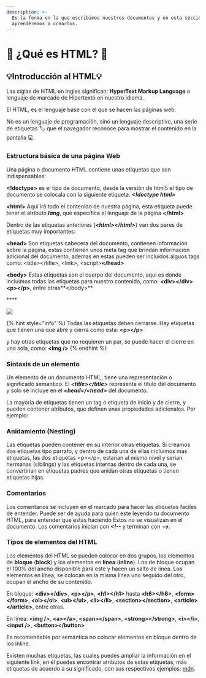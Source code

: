 ```yaml
---
description: >-
  Es la forma en la que escribimos nuestros documentos y en esta sección
  aprenderemos a crearlos.
---
```


# 📄 ¿Qué es HTML? 📄

## 💡Introducción al HTML💡

Las siglas de HTML en ingles significan: **HyperText Markup Language** o lenguaje de marcado de Hipertexto en nuestro idioma.

El HTML, es el lenguaje base con el que se hacen las páginas web.

No es un lenguaje de programación, sino un lenguaje descriptivo, una serie de etiquetas 🏷️ que el navegador reconoce para mostrar el contenido en la pantalla 💻.

### Estructura básica de una página Web

Una página o documento HTML contiene unas etiquetas que son indispensables:

**&lt;!doctype&gt;** es el tipo de documento, desde la versiòn de html5 el tipo de documento se colocala con la siguiente etiqueta: _**&lt;!doctype html&gt;**_ 

**&lt;html&gt;** Aquí irá todo el contenido de nuestra página, esta etiqueta puede tener el atributo _**lang**_, que especifica el lenguaje de la página **&lt;/html&gt;** 

Dentro de las etiquetas anteriores \(_**&lt;html&gt;&lt;/html&gt;**_\) van dos pares de etiquetas muy importantes:

**&lt;head&gt;** Son etiquetas cabecera del documento, contienen información sobre la página, estas contienen unos meta tag que brindan información adicional del documento, ademas en estas pueden ser incluidos alguos tags como: &lt;title&gt;&lt;/title&gt;, &lt;link&gt;, &lt;script&gt;**&lt;/head&gt;**

**&lt;body&gt;** Estas etiquetas son el cuerpo del documento, aquí es donde incluimos todas las etiquetas para nuestro contenido, como: **&lt;div&gt;&lt;/div&gt;&lt;p&gt;&lt;/p&gt;**, entre otras**&lt;/body&gt;**

\*\*\*\*

![](https://lh5.googleusercontent.com/KY5iylncV2ihtT-7_lNGp_4riqyU-Fj_Qb5oKYCLCBsvra7qREmv5Tvn6nDLUVyASEm3qKp2xv_4LcW_fc1l2sVGj5usTImEwmQmJsXiCgiIrn-MUJOG-Qcj3oHiREpDfEzrrByItog)

{% hint style="info" %}
Todas las etiquetas deben cerrarse. Hay etiquetas que tienen una que abre y cierra como esta: **&lt;p&gt;&lt;/p&gt;**

y hay otras etiquetas que no requieren un par, se puede hacer el cierre en una sola, como: **&lt;img /&gt;**
{% endhint %}

### Sintaxis de un elemento

Un elemento de un documento HTML, tiene una representaciòn o significado semántico. El _**&lt;title&gt;&lt;/title&gt;**_ representa el titulo del documento y solo se incluye en el _**&lt;head&lt;/&lt;head&gt;**_ del documento.

La mayoria de etiquetas tienen un tag o etiqueta de inicio y de cierre, y pueden contener atributos, que definen unas propiedades adicionales. Por ejemplo:

### Anidamiento \(Nesting\)

Las etiquetas pueden contener en su interior otras etiquetas. Si creamos dos etiquetas tipo parrafo, y dentro de cada una de ellas incluimos mas etiquetas, las dos etiquetas &lt;p&gt;&lt;/p&gt;, estarian al mismo nivel y serian hermanas \(siblings\) y las etiquetas internas dentro de cada una, se convertirian en etiquetas padres que anidan otras etiquetas o tienen etiquetas hijas.

### Comentarios

Los comentarios se incluyen en el marcado para hacer las etiquetas faciles de entender. Puede ser de ayuda para quien este leyendo tu documento HTML, para entender que estas haciendo Estos no se visualizan en el documento. Los comentarios inician con _**&lt;!--**_ y terminan con _**--&gt;**_.

### **Tipos de elementos del HTML**

Los elementos del HTML se pueden colocar en dos grupos, los elementos de **bloque** \(**block**\) y los elementos en **línea** \(**inline**\). Los de bloque ocupan el 100% del ancho disponible para este y hacen un salto de línea. Los elementos en línea, se colocan en la misma línea uno seguido del otro, ocupan el ancho de su contenido.

En bloque: **&lt;div&gt;&lt;/div&gt;**, **&lt;p&gt;&lt;/p&gt;**, **&lt;h1&gt;&lt;/h1&gt;** hasta **&lt;h6&gt;&lt;/h6&gt;**, **&lt;form&gt;&lt;/form&gt;**, **&lt;ol&gt;&lt;/ol&gt;**, **&lt;ul&gt;&lt;/ul&gt;**, **&lt;li&gt;&lt;/li&gt;**, **&lt;section&gt;&lt;/section&gt;**, **&lt;article&gt;&lt;/article&gt;**, entre otras.

En línea: **&lt;img /&gt;**, **&lt;a&gt;&lt;/a&gt;**, **&lt;span&gt;&lt;/span&gt;**, **&lt;strong&gt;&lt;/strong&gt;**, **&lt;i&gt;&lt;/i&gt;**, **&lt;input /&gt;**, **&lt;button&gt;&lt;/button&gt;**

Es recomendable por semántica no colocar elementos en bloque dentro de los inline.

Existen muchas etiquetas, las cuales puedes ampliar la información en el siguiente link, en él puedes encontrar atributos de estas etiquetas, más etiquetas de acuerdo a su significado, con sus respectivos ejemplos: [mdn](https://developer.mozilla.org/es/docs/Web/HTML).

